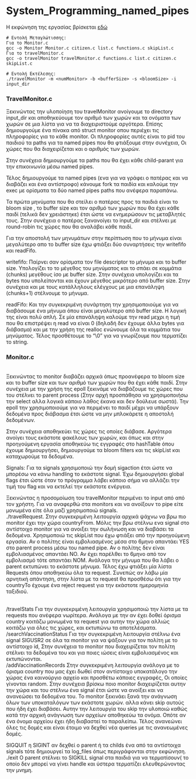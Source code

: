 # System_Programming_named_pipes

Η εκφώνηση της εργασίας βρίσκεται [εδώ](https://github.com/KostasLiako/System_Programming_named_pipes/blob/master/hw2-spring-2021.pdf)

```
# Εντολή Μεταγλώτισσης:
Για το Monitor.c
gcc -o Monitor Monitor.c citizen.c list.c functions.c skipList.c
Για το travelMonitor.c
gcc -o travelMonitor travelMonitor.c functions.c list.c citizen.c skipList.c 

# Εντολή Εκτέλεσης:
./travelMonitor -m <numMonitor> -b <bufferSize> -s <bloomSize> -i input_dir

```

### TravelMonitor.c 

Ξεκινώντας την υλοποίηση του travelMonitor ανοίγουμε το directory input_dir και αποθηκεύουμε τον αριθμό των χωρών και τα ονόματα των χωρών σε μια λίστα για να τα διαχειριστούμε αργότερα.
Επίσης δημιουργούμε ένα πίνακα από struct monitor οπου περιέχει τις πληροφορίες για το κάθε monitor. Οι πληροφορίες αυτές είναι το pid του παιδιού  τα paths για τα named pipes που θα φτιάξουμε στην συνέχεια, Οι χώρες που θα διαχειρίζεται και ο αριθμός των χωρών.

Στην συνέχεια δημιουργούμε τα paths που θα έχει κάθε child-parant για την επικοινωνία μέσω named pipes. 

Τέλος δημιουργούμε τα named pipes (ενα για να γράφει ο πατέρας και να διαβάζει και ένα αντίστροφο) κάνουμε fork τα παιδία και καλούμε την exec με ορίσματα τα δύο named pipes paths που ανέφερα παραπάνω.

Τα πρώτα μηνύματα που θα στείλει ο πατέρας προς τα παιδιά είναι το bloom size , το buffer size και τον αριθμό των χωρών που θα έχει κάθε παιδί (τελικά δεν χρειάστηκε)  έτσι ώστε να ενημερώσουν τις μεταβλητές τους. Στην συνέχεια ο πατέρας ξανανοίγει το input_dir και στέλνει με round-robin τις χώρες που θα αναλάβει κάθε παιδί. 

Για την αποστολή των μηνυμάτων στην περίπτωση που το μήνυμα είναι μεγαλύτερο απο το buffer size έχω φτιάξει δύο συναρτήσεις την writefifo και readFifo.

writefifo: Παίρνει σαν ορίσματα τον file descriptor το μήνυμα και το buffer size. Υπολογίζει το το μέγεθος του μηνύματος και το σπάει σε κομμάτια (chunks) μεγέθους ίσο με buffer size. Στην συνέχεια υπολογίζει και τα bytes που υπολείπονται και έχουν μέγεθος μικρότερο από buffer size.
Στην συνέχεια και με τους κατάλληλους ελέγχους με μια επανάληψη (chunks+1) στέλνουμε το μήνυμα.

readFifo: Και την συγκεκριμένη συνάρτηση την χρησιμοποιούμε για να διαβάσουμε ένα μήνυμα όπου είναι μεγαλύτερο από buffer size.
Η λογική της είναι πολύ απλή. Σε μία επανάληψη καλούμε την read μεχρι η τιμή που θα επιστρέψει η read να είναι 0 (δηλαδή δεν έχουμε άλλα bytes για διάβασμα) και με την χρήση της realloc ενώνουμε όλα τα κομμάτια του μηνύματος. Τέλος προσθέτουμε το “\0” για να γνωρίζουμε που τερματίζει το string.
<br />
### Monitor.c
<br />
Ξεκινώντας το monitor διαβάζει αρχικά όπως προανέφερα το bloom size και το buffer size και των αριθμό των χωρών που θα έχει κάθε παιδί. Στην συνέχεια με την χρήση της epoll ξεκινάμε να διαβάζουμε τις χώρες που του στέλνει το parent process (Στην αρχή προσπάθησα να χρησιμοποιήσω την select αλλα λογικά κάποιο λάθος έκανα και δεν δούλευε σωστά). Την epoll την χρησιμοποιούμε για να περιμένει το παιδί μέχρι να υπάρξουν δεδομένα προς διάβασμα έτσι ώστε να μην μπλοκάρετε η αποστολή δεδομένων. 

Στην συνέχεια αποθηκεύει τις χώρες τις οποίες διάβασε. Αργότερα ανοίγει τους εκάστοτε φακέλους των χωρών, και όπως και στην προηγούμενη εργασία αποθηκεύω τις εγγραφές στο hashTable όπου έχουμε δημιουργήσει, δημιουργούμε τα bloom filters και τις skipList και καταχωρούμε τα δεδομένα. 

Signals: Για τα signals χρησιμοποιώ την δομή sigaction έτσι ώστε να μπορέσω να κάνω handling το εκάστοτε signal. Έχω δημιουργήσει global flags έτσι ώστε όταν το πρόγραμμα λάβει κάποιο σήμα να αλλάζει την τιμή του flag και να εκτελεί την εκάστοτε ενέργεια.


Ξεκινώντας η προσομοίωση του travelMonitor περιμένει το input από από τον χρήστη. Για να αναφερθώ στα monitors και να ανοίξουν τo pipe είτε μονωμένα είτε όλα μαζί χρησιμοποιώ signals. 
<br />
./travelRequest.
Στην συγκεκριμένη λειτουργία αρχικά ψάχνω να βρω πιο monitor έχει την χώρα countryFrom. Μόλις την βρω στέλνω ενα signal στο αντίστοιχο monitor για να ανοιξει την σωλήνωση και να διαβάσει τα δεδομένα. Χρησιμοποιώ τις skipList που έχω φτιάξει από την προηγούμενη εργασία. Αν ο πολίτης είναι εμβολιασμένος μέσα στο 6μηνο απαντάει YES στο parent process μέσω του named pipe. Αν ο πολίτης δεν είναι εμβολιασμένος απαντάει ΝΟ. Αν έχει παρέλθει το 6μηνο από τον εμβολιασμό τότε απαντάει NOM. Ανάλογα την μήνυμα που θα λάβει ο parent εκτυπώνει το εκάστοτε μήνυμα. Τέλος έχω φτιάξει μία λίστα Requests όπου αποθηκεύω όλα τα request. Συνεπώς αν λάβω μία αρνητική απάντηση, στην λίστα με τα request θα προσθέσω ότι για την countryTo έχουμε ένα reject request για την εκάστοτε ημερομηνία ταξιδιού.

<br />
/travelStats
Για την συγκεκριμένη λειτουργία χρησιμοποιώ την λίστα με τα requests που ανέφερα νωρίτερα. Ανάλογα με την αν έχει δοθεί όρισμα country κοιτάζω μονωμένα τα request για αυτην την χώρα αλλιώς κοιτάζω για όλες τις χώρες, και εκτυπώνω τα αποτελέσματα.
<br />
/searchVaccinationStatus 
Για την συγκεκριμένη λειτουργία στέλνω ένα signal SIGUSR2 σε όλα τα monitor για να ψάξουν για τον πολίτη με το αντίστοιχο id, Στην συνέχεια το monitor που διαχειρίζεται τον πολίτη στέλνει τα δεδομένα του και για ποιες ιώσεις είναι εμβολιασμένος και εκτυπώνονται.
<br />
/addVaccinationRecords
Στην συγκεκριμένη λειτουργία ανάλογα με το όρισμα country που μας έχει δωθεί στον αντίστοιχο υποκατάλογο την χώρας ένα καινούργιο αρχείο και προσθέτω κάποιες εγγραφές, Οι οποίες γίνονται random. Στην συνέχεια βρίσκω ποιο monitor διαχειρίζεται αυτην την χώρα και του στέλνω ένα signal έτσι ώστε να ανοίξει και να ανανεώσει τα δεδομένα του. Το monitor ξεκινάει ξανά την ανάγνωση όλων των υποκαταλόγων των εκάστοτε χωρών. αλλα  κάνει skip αυτούς που ήδη έχει διαβάσει. Αυτην την λειτουργία του skip την υλοποιώ καθώς κατά την αρχική ανάγνωση των αρχείων αποθηκεύω τα ονόμα. Οπότε αν ένα όνομα αρχείου έχει ήδη διαβαστεί το παραλείπω. Τέλος ανανεώνει όλες τις δομές και είναι έτοιμο να δεχθεί νέα queries με τις ανανεωμένες δομές. 

SIGQUIT η SIGINT αν δεχθεί ο parent ή τα childs ένα από τα αντίστοιχα signals τότε δημιουργεί τα log_files όπως περιγράφονται στην εκφώνηση.
<br />
./exit 
Ο parent στέλνει το SIGKILL signal στα παιδιά για να τερματίσουν( το οποίο δεν μπορεί να γίνει handle και ύστερα τερματίζει ελευθερώνοντας την μνημη.
